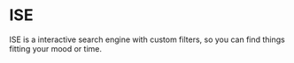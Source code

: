 # ISE
ISE is a interactive search engine with custom filters, so you can find things fitting your mood or time.  
